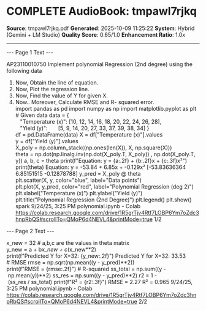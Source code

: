 # COMPLETE AudioBook: tmpawl7rjkq

**Source**: tmpawl7rjkq.pdf
**Generated**: 2025-10-09 11:25:22
**System**: Hybrid (Gemini + LM Studio)
**Quality Score**: 0.65/1.0
**Enhancement Ratio**: 1.0x

---

--- Page 1 Text ---

AP23110010750 Implement polynomial Regression (2nd degree) using the following data
1. Now, Obtain the line of equation.
2. Now, Plot the regression line.
3. Now, Find the value of Y for given X.
4. Now.. Moreover, Calculate RMSE and R- squared error.
import pandas as pd
import numpy as np
import matplotlib.pyplot as plt
# Given data
data = {
   "Temperature (x)": [10, 12, 14, 16, 18, 20, 22, 24, 26, 28],
   "Yield (y)":       [5, 9, 14, 20, 27, 33, 37, 39, 38, 34]
}
df = pd.DataFrame(data)
X = df["Temperature (x)"].values
y = df["Yield (y)"].values
X_poly = np.column_stack((np.ones(len(X)), X, np.square(X)))
theta = np.dot(np.linalg.inv(np.dot(X_poly.T, X_poly)) , np.dot(X_poly.T, y))
a, b, c = theta
print(f"Equation: y = {a:.2f} + {b:.2f}x + {c:.3f}x²")
print(theta)
Equation: y = -53.84 + 6.85x + -0.129x²
[-53.83636364   6.85151515  -0.12878788]
y_pred = X_poly @ theta
plt.scatter(X, y, color="blue", label="Data points")
plt.plot(X, y_pred, color="red", label="Polynomial Regression (deg 2)")
plt.xlabel("Temperature (x)")
plt.ylabel("Yield (y)")
plt.title("Polynomial Regression (2nd Degree)")
plt.legend()
plt.show()
spark
9/24/25, 3:25 PM
polynomial.ipynb - Colab
https://colab.research.google.com/drive/1R5grTjv4Rtf7LOBP6Ym7oZdc3hnpRbQS#scrollTo=QMoP6d4NEVL4&printMode=true
1/2


--- Page 2 Text ---

x_new = 32
# a,b,c are the values in theta matrix
y_new = a + b*x_new + c*(x_new**2)
print(f"Predicted Y for X=32: {y_new:.2f}")
Predicted Y for X=32: 33.53
# RMSE
rmse = np.sqrt(np.mean((y - y_pred)**2))
print(f"RMSE = {rmse:.2f}")
# R-squared
ss_total = np.sum((y - np.mean(y))**2)
ss_res = np.sum((y - y_pred)**2)
r2 = 1 - (ss_res / ss_total)
print(f"R² = {r2:.3f}")
RMSE = 2.27
R² = 0.965
9/24/25, 3:25 PM
polynomial.ipynb - Colab
https://colab.research.google.com/drive/1R5grTjv4Rtf7LOBP6Ym7oZdc3hnpRbQS#scrollTo=QMoP6d4NEVL4&printMode=true
2/2
